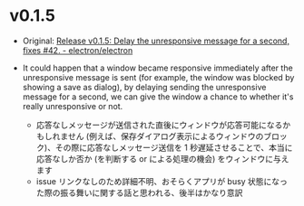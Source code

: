 # v0.1.5

* Original: [Release v0.1.5: Delay the unresponsive message for a second, fixes #42. - electron/electron](https://github.com/electron/electron/releases/tag/v0.1.5)

* It could happen that a window became responsive immediately after the unresponsive message is sent (for example, the window was blocked by showing a save as dialog), by delaying sending the unresponsive message for a second, we can give the window a chance to whether it's really unresponsive or not.
  * 応答なしメッセージが送信された直後にウィンドウが応答可能になるかもしれません (例えば、保存ダイアログ表示によるウィンドウのブロック)、その際に応答なしメッセージ送信を 1 秒遅延させることで、本当に応答なしか否か (を判断する or による処理の機会) をウィンドウに与えます
  * issue リンクなしのため詳細不明、おそらくアプリが busy 状態になった際の振る舞いに関する話と思われる、後半はかなり意訳
